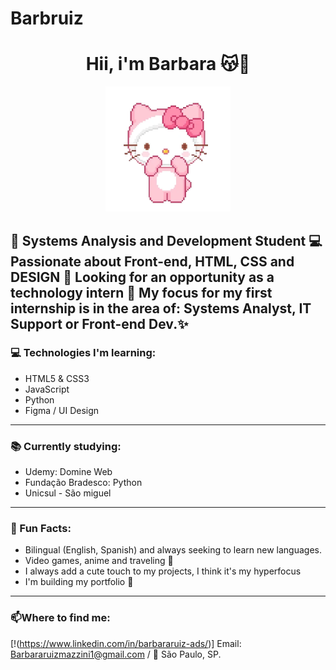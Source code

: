 # Barbruiz
<h1 align="center">Hii, i'm Barbara 😽🌸</h1>

<p align="center">
  <img src="https://github.com/Barbruiz/Barbruiz/blob/main/giphy.webp" width="200px" />
</p>

🌷 Systems Analysis and Development Student
💻 Passionate about Front-end, HTML, CSS and DESIGN
🚀 Looking for an opportunity as a technology intern
🎀 My focus for my first internship is in the area of: Systems Analyst, IT Support or Front-end Dev.✨
---

### 💻 Technologies I'm learning:
- HTML5 & CSS3 
- JavaScript 
- Python 
- Figma / UI Design
---

### 📚 Currently studying:
- Udemy: Domine Web
- Fundação Bradesco: Python
- Unicsul - São miguel
---

### 💖 Fun Facts:
- Bilingual (English, Spanish) and always seeking to learn new languages.
- Video games, anime and traveling 🎀
- I always add a cute touch to my projects, I think it's my hyperfocus
- I'm building my portfolio 💫
  

---

### 📫Where to find me:
[!(https://www.linkedin.com/in/barbararuiz-ads/)]
Email: Barbararuizmazzini1@gmail.com / 📍 São Paulo, SP.
